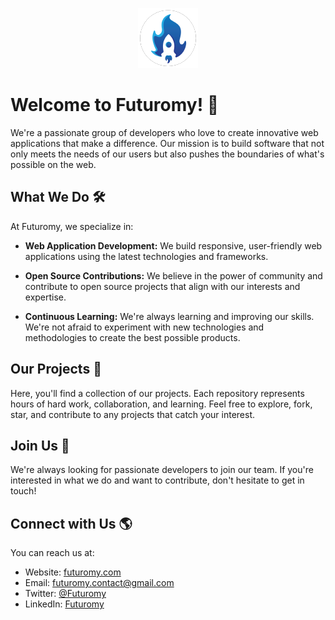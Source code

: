 
<p align="center">
  <img src="images/logo.png" alt="Futuromy Logo">
</p>

# Welcome to Futuromy! :rocket:

We're a passionate group of developers who love to create innovative web applications that make a difference. Our mission is to build software that not only meets the needs of our users but also pushes the boundaries of what's possible on the web.

## What We Do :hammer_and_wrench:

At Futuromy, we specialize in:

- **Web Application Development:** We build responsive, user-friendly web applications using the latest technologies and frameworks.

- **Open Source Contributions:** We believe in the power of community and contribute to open source projects that align with our interests and expertise.

- **Continuous Learning:** We're always learning and improving our skills. We're not afraid to experiment with new technologies and methodologies to create the best possible products.

## Our Projects :file_folder:

Here, you'll find a collection of our projects. Each repository represents hours of hard work, collaboration, and learning. Feel free to explore, fork, star, and contribute to any projects that catch your interest.

## Join Us :handshake:

We're always looking for passionate developers to join our team. If you're interested in what we do and want to contribute, don't hesitate to get in touch!

## Connect with Us :earth_americas:

You can reach us at:

- Website: [futuromy.com](https://www.futuromy.com)
- Email: [futuromy.contact@gmail.com](mailto:futuromy.contact@gmail.com)
- Twitter: [@Futuromy](https://twitter.com/Futuromy)
- LinkedIn: [Futuromy](https://www.linkedin.com/company/futuromy/)


